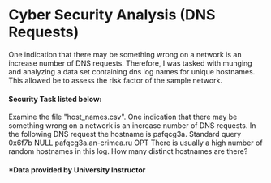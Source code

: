 # Cyber Security Analysis (DNS Requests)

One indication that there may be something wrong on a network is an increase number of DNS requests. Therefore, I was tasked with munging and analyzing a data set containing dns log names for unique hostnames. This allowed be to assess the risk factor of the sample network.

#### Security Task listed below:
Examine the file "host_names.csv". One indication that there may be something wrong on a network is an increase number of DNS requests. In the following DNS request the hostname is pafqcg3a. Standard query 0x6f7b NULL pafqcg3a.an-crimea.ru OPT There is usually a high number of random hostnames in this log. How many distinct hostnames are there?

#### *Data provided by University Instructor
